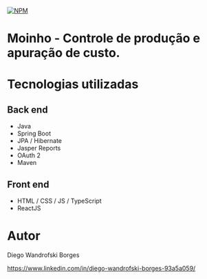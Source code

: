 [![NPM](https://img.shields.io/npm/l/react)](https://github.com/DiegoWanBorges/moinho/blob/main/LICENSE)
# Moinho - Controle de produção e apuração de custo.

# Tecnologias utilizadas
## Back end
- Java
- Spring Boot
- JPA / Hibernate
- Jasper Reports
- OAuth 2
- Maven
## Front end
- HTML / CSS / JS / TypeScript
- ReactJS



# Autor

Diego Wandrofski Borges

https://www.linkedin.com/in/diego-wandrofski-borges-93a5a059/
